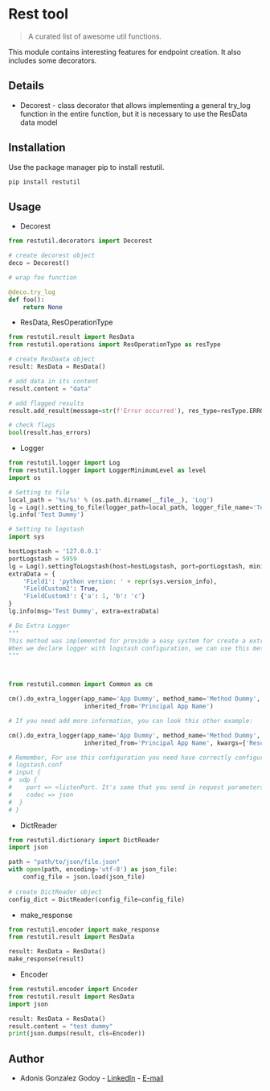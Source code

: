 # Rest tool
> A curated list of awesome util functions.

This module contains interesting features for endpoint creation. It also includes some decorators.

## Details

- Decorest - class decorator that allows implementing a general try_log function in the entire function, but it is necessary to use the ResData data model

## Installation

Use the package manager pip to install restutil.

```bash
pip install restutil
```

## Usage

 - Decorest
```python
from restutil.decorators import Decorest

# create decorest object
deco = Decorest()

# wrap foo function

@deco.try_log
def foo():
    return None
```

 - ResData, ResOperationType
```python
from restutil.result import ResData
from restutil.operations import ResOperationType as resType

# create ResDaata object
result: ResData = ResData()

# add data in its content
result.content = "data"

# add flagged results
result.add_result(message=str(f'Error occurred'), res_type=resType.ERROR)

# check flags
bool(result.has_errors)
```
 - Logger

```python
from restutil.logger import Log
from restutil.logger import LoggerMinimumLevel as level
import os

# Setting to file
local_path = '%s/%s' % (os.path.dirname(__file__), 'Log')
lg = Log().setting_to_file(logger_path=local_path, logger_file_name='Test', minimum_level=level.DEBUG)
lg.info('Test Dummy')

# Setting to logstash
import sys

hostLogstash = '127.0.0.1'
portLogstash = 5959
lg = Log().settingToLogstash(host=hostLogstash, port=portLogstash, minimunLevel=level.DEBUG)
extraData = {
    'Field1': 'python version: ' + repr(sys.version_info),
    'FieldCustom2': True,
    'FieldCustom3': {'a': 1, 'b': 'c'}
}
lg.info(msg='Test Dummy', extra=extraData)

# Do Extra Logger
"""
This method was implemented for provide a easy system for create a extra logger information. 
When we declare logger with logstash configuration, we can use this method.
"""



from restutil.common import Common as cm

cm().do_extra_logger(app_name='App Dummy', method_name='Method Dummy', class_name='Class Dummy',
                     inherited_from='Principal App Name')

# If you need add more information, you can look this other example:

cm().do_extra_logger(app_name='App Dummy', method_name='Method Dummy', class_name='Class Dummy',
                     inherited_from='Principal App Name', kwargs={'Result': 'Result Value Dummy'})

# Remember, For use this configuration you need have correctly configured logstash.
# logstash.conf
# input {
#  udp {
#    port => <listenPort. It's same that you send in request parameters>
#    codec => json
#  }
# }
```

 - DictReader
```python
from restutil.dictionary import DictReader
import json

path = "path/to/json/file.json"
with open(path, encoding='utf-8') as json_file:
    config_file = json.load(json_file)
        
# create DictReader object
config_dict = DictReader(config_file=config_file)
```

 - make_response
```python
from restutil.encoder import make_response
from restutil.result import ResData

result: ResData = ResData()
make_response(result)
```

 - Encoder
```python
from restutil.encoder import Encoder
from restutil.result import ResData
import json

result: ResData = ResData()
result.content = "test dummy"
print(json.dumps(result, cls=Encoder))
```

## Author

- Adonis Gonzalez Godoy - [LinkedIn](https://www.linkedin.com/in/adonis-gonzalez) -  [E-mail](adions025@gmail.com)